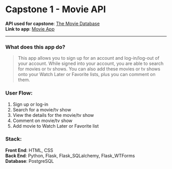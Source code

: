 # Capstone 1 - Movie API
__API used for capstone__: [The Movie Database](https://www.themoviedb.org/documentation/api)\
__Link to app__: [Movie App](https://movie-app-tmdb-api.herokuapp.com/)

---

### What does this app do?
> This app allows you to sign up for an account and log-in/log-out of your account. While signed into your account, you are able to search for movies or tv shows. You can also add these movies or tv shows onto your Watch Later or Favorite lists, plus you can comment on them.

### User Flow:
1. Sign up or log-in
2. Search for a movie/tv show
3. View the details for the movie/tv show
4. Comment on movie/tv show
5. Add movie to Watch Later or Favorite list

### Stack:
__Front End__: HTML, CSS\
__Back End__: Python, Flask, Flask_SQLalchemy, Flask_WTForms\
__Database__: PostgreSQL